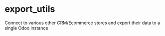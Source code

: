 # export_utils
Connect to various other CRM/Ecommerce stores and export their data to a single Odoo instance
